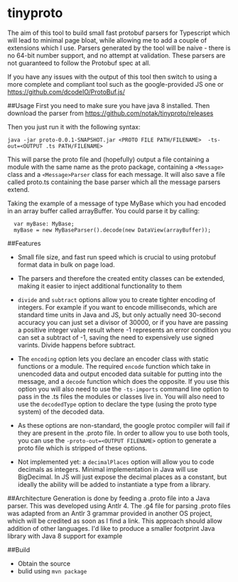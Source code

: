 # tinyproto
The aim of this tool to build small fast protobuf parsers for Typescript which will lead to minimal page bloat, while allowing me to add a couple of extensions which I use. Parsers generated by the tool will be naive - there is no 64-bit number support, and no attempt at validation. These parsers are not guaranteed to follow the Protobuf spec at all. 

If you have any issues with the output of this tool then switch to using a more complete and compliant tool such as the google-provided JS one or 
https://github.com/dcodeIO/ProtoBuf.js/

##Usage
First you need to make sure you have java 8 installed. Then download the parser from https://github.com/notak/tinyproto/releases

Then you just run it with the following syntax:
```
java -jar proto-0.0.1-SNAPSHOT.jar <PROTO FILE PATH/FILENAME>  -ts-out=<OUTPUT .ts PATH/FILENAME>
```
This will parse the proto file and (hopefully) output a file containing a module with the same name as the proto package, containing a ```<Message>``` class and a ```<Message>Parser``` class for each message. It will also save a file called proto.ts containing the base parser which all the message parsers extend.

Taking the example of a message of type MyBase which you had encoded in an array buffer called arrayBuffer. You could parse it by calling:
```
  var myBase: MyBase;
  myBase = new MyBaseParser().decode(new DataView(arrayBuffer));
```

##Features
* Small file size, and fast run speed which is crucial to using protobuf format data in bulk on page load. 
* The parsers and therefore the created entity classes can be extended, making it easier to inject additional functionality to them
* ```divide``` and ```subtract``` options allow you to create tighter encoding of integers. For example if you want to encode milliseconds, which are standard time units in Java and JS, but only actually need 30-second accuracy you can just set a divisor of 30000, or if you have are passing a positive integer value result where -1 represents an error condition you can set a subtract of -1, saving the need to expensively use signed varints. Divide happens before subtract.

* The ```encoding``` option lets you declare an encoder class with static functions or a module. The required ```encode``` function which take in unencoded data and output encoded data suitable for putting into the message, and a ```decode``` function which does the opposite. If you use this option you will also need to use the ```-ts-imports``` command line option to pass in the .ts files the modules or classes live in. You will also need to use the ```decodedType``` option to declare the type (using the proto type system) of the decoded data.

* As these options are non-standard, the google protoc compiler will fail if they are present in the .proto file. In order to allow you to use both tools, you can use the ```-proto-out=<OUTPUT FILENAME>``` option to generate a proto file which is stripped of these options.

* Not implemented yet: a ```decimalPlaces``` option will allow you to code decimals as integers. Minimal implementation in Java will use BigDecimal. In JS will just expose the decimal places as a constant, but ideally the ability will be added to instantiate a type from a library.

##Architecture
Generation is done by feeding a .proto file into a Java parser. This was developed using Antlr 4. The .g4 file for parsing .proto files was adapted from an Antlr 3 grammar provided in another OS project, which will be credited as soon as I find a link. This approach should allow addition of other languages. I'd like to produce a smaller footprint Java library with Java 8 
support for example

##Build
* Obtain the source
* bulid using ```mvn package```	
